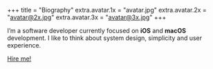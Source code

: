 +++
title = "Biography"
extra.avatar.1x = "avatar.jpg"
extra.avatar.2x = "avatar@2x.jpg"
extra.avatar.3x = "avatar@3x.jpg"
+++

I’m a software developer currently focused on **iOS** and **macOS** development. I like to think about system design, simplicity and user experience.

[Hire me!](#)